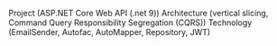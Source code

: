 Project (ASP.NET Core Web API (.net 9))
Architecture (vertical slicing, Command Query Responsibility Segregation (CQRS))
Technology (EmailSender, Autofac, AutoMapper, Repository, JWT)